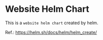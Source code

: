 Website Helm Chart
==================

This is a `website helm chart` created by helm.

Ref.: https://helm.sh/docs/helm/helm_create/
